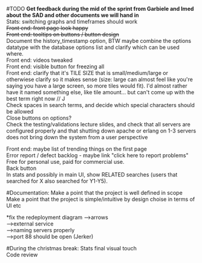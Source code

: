 #TODO
<b>Get feedback during the mid of the sprint from Garbiele and Imed about the SAD and other documents we will hand in</b><br />
Stats: switching graphs and timeframes should work<br />
<s>Front end: front page look happy</s><br />
<s>Front end: tooltips on buttons / button design</s><br />
Document the history_timestamp option, BTW maybe combine the options datatype with the database options list and clarify which can be used where.<br />
Front end: videos tweaked<br />
Front end: visible button for freezing all<br />
Front end: clarify that it's TILE SIZE that is small/medium/large or otherwiese clarify so it makes sense (size: large can almost feel like you're saying you have a large screen, so more tiles would fit). I'd almost rather have it named something else, like tile amount... but can't come up with the best term right now // J<br />
Check spaces in search terms, and decide which special characters should be allowed<br />
Close buttons on options?<br />
Check the testing/validations lecture slides, and check that all servers are configured properly and that shutting down apache or erlang on 1-3 servers does not bring down the system from a user perspective<br />

Front end: maybe list of trending things on the first page<br />
Error report / defect backlog - maybe link "click here to report problems"<br />
Free for personal use, paid for commercial use.<br />
Back button<br />
In stats and possibly in main UI, show RELATED searches (users that searched for X also searched for Y1-Y5).<br />

#Documentation:
Make a point that the project is well defined in scope<br />
Make a point that the project is simple/intuitive by design choise in terms of UI etc<br />

*fix the redeployment diagram 
-->arrows<br /> 
-->external service<br />
-->naming servers properly <br />
-->port 88 should be open (Jerker) <br />

#During the christmas break:
Stats final visual touch<br />
Code review <br/>
